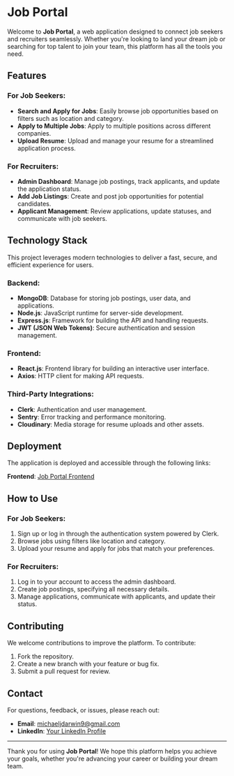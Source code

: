# Job Portal

Welcome to **Job Portal**, a web application designed to connect job seekers and recruiters seamlessly. Whether you're looking to land your dream job or searching for top talent to join your team, this platform has all the tools you need.

## Features

### For Job Seekers:
- **Search and Apply for Jobs**: Easily browse job opportunities based on filters such as location and category.
- **Apply to Multiple Jobs**: Apply to multiple positions across different companies.
- **Upload Resume**: Upload and manage your resume for a streamlined application process.

### For Recruiters:
- **Admin Dashboard**: Manage job postings, track applicants, and update the application status.
- **Add Job Listings**: Create and post job opportunities for potential candidates.
- **Applicant Management**: Review applications, update statuses, and communicate with job seekers.

## Technology Stack
This project leverages modern technologies to deliver a fast, secure, and efficient experience for users.

### Backend:
- **MongoDB**: Database for storing job postings, user data, and applications.
- **Node.js**: JavaScript runtime for server-side development.
- **Express.js**: Framework for building the API and handling requests.
- **JWT (JSON Web Tokens)**: Secure authentication and session management.

### Frontend:
- **React.js**: Frontend library for building an interactive user interface.
- **Axios**: HTTP client for making API requests.

### Third-Party Integrations:
- **Clerk**: Authentication and user management.
- **Sentry**: Error tracking and performance monitoring.
- **Cloudinary**: Media storage for resume uploads and other assets.

## Deployment
The application is deployed and accessible through the following links:

 **Frontend**: [Job Portal Frontend](https://job-portal-client-gold.vercel.app)

## How to Use

### For Job Seekers:
1. Sign up or log in through the authentication system powered by Clerk.
2. Browse jobs using filters like location and category.
3. Upload your resume and apply for jobs that match your preferences.

### For Recruiters:
1. Log in to your account to access the admin dashboard.
2. Create job postings, specifying all necessary details.
3. Manage applications, communicate with applicants, and update their status.


## Contributing
We welcome contributions to improve the platform. To contribute:
1. Fork the repository.
2. Create a new branch with your feature or bug fix.
3. Submit a pull request for review.


## Contact
For questions, feedback, or issues, please reach out:
- **Email**: michaeljdarwin9@gmail.com
- **LinkedIn**: [Your LinkedIn Profile](https://www.linkedin.com/in/michael-joenathan-darwin-9b9259269)

---
Thank you for using **Job Portal**! We hope this platform helps you achieve your goals, whether you're advancing your career or building your dream team.

